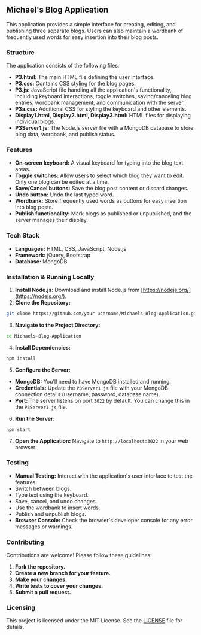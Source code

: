 ## Michael's Blog Application

This application provides a simple interface for creating, editing, and publishing three separate blogs. Users can also
maintain a wordbank of frequently used words for easy insertion into their blog posts.

### Structure

The application consists of the following files:

- **P3.html:** The main HTML file defining the user interface.
- **P3.css:** Contains CSS styling for the blog pages.
- **P3.js:** JavaScript file handling all the application's functionality, including keyboard interactions, toggle
switches, saving/canceling blog entries, wordbank management, and communication with the server.
- **P3a.css:** Additional CSS for styling the keyboard and other elements.
- **Display1.html, Display2.html, Display3.html:** HTML files for displaying individual blogs.
- **P3Server1.js:** The Node.js server file with a MongoDB database to store blog data, wordbank, and publish status.

### Features

- **On-screen keyboard:** A visual keyboard for typing into the blog text areas.
- **Toggle switches:** Allow users to select which blog they want to edit. Only one blog can be edited at a time.
- **Save/Cancel buttons:** Save the blog post content or discard changes.
- **Undo button:** Undo the last typed word.
- **Wordbank:** Store frequently used words as buttons for easy insertion into blog posts.
- **Publish functionality:** Mark blogs as published or unpublished, and the server manages their display.

### Tech Stack

- **Languages:** HTML, CSS, JavaScript, Node.js
- **Framework:** jQuery, Bootstrap
- **Database:** MongoDB

### Installation & Running Locally

1. **Install Node.js:** Download and install Node.js from [https://nodejs.org/](https://nodejs.org/).
2. **Clone the Repository:**
```bash
git clone https://github.com/your-username/Michaels-Blog-Application.git
```
3. **Navigate to the Project Directory:**
```bash
cd Michaels-Blog-Application
```
4. **Install Dependencies:**
```bash
npm install
```
5. **Configure the Server:**
- **MongoDB:** You'll need to have MongoDB installed and running.
- **Credentials:** Update the `P3Server1.js` file with your MongoDB connection details (username, password, database
name).
- **Port:** The server listens on port `3022` by default. You can change this in the `P3Server1.js` file.
6. **Run the Server:**
```bash
npm start
```
7. **Open the Application:** Navigate to `http://localhost:3022` in your web browser.

### Testing

- **Manual Testing:** Interact with the application's user interface to test the features:
- Switch between blogs.
- Type text using the keyboard.
- Save, cancel, and undo changes.
- Use the wordbank to insert words.
- Publish and unpublish blogs.
- **Browser Console:** Check the browser's developer console for any error messages or warnings.

### Contributing

Contributions are welcome! Please follow these guidelines:

1. **Fork the repository.**
2. **Create a new branch for your feature.**
3. **Make your changes.**
4. **Write tests to cover your changes.**
5. **Submit a pull request.**

### Licensing

This project is licensed under the MIT License. See the [LICENSE](LICENSE) file for details.
